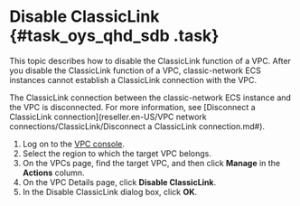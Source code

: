 # Disable ClassicLink {#task_oys_qhd_sdb .task}

This topic describes how to disable the ClassicLink function of a VPC. After you disable the ClassicLink function of a VPC, classic-network ECS instances cannot establish a ClassicLink connection with the VPC.

The ClassicLink connection between the classic-network ECS instance and the VPC is disconnected. For more information, see [Disconnect a ClassicLink connection](reseller.en-US/VPC network connections/ClassicLink/Disconnect a ClassicLink connection.md#).

1.  Log on to the [VPC console](https://partners-intl.aliyun.com/login-required#/vpc).
2.  Select the region to which the target VPC belongs.
3.  On the VPCs page, find the target VPC, and then click **Manage** in the **Actions** column.
4.  On the VPC Details page, click **Disable ClassicLink**.
5.  In the Disable ClassicLink dialog box, click **OK**.

